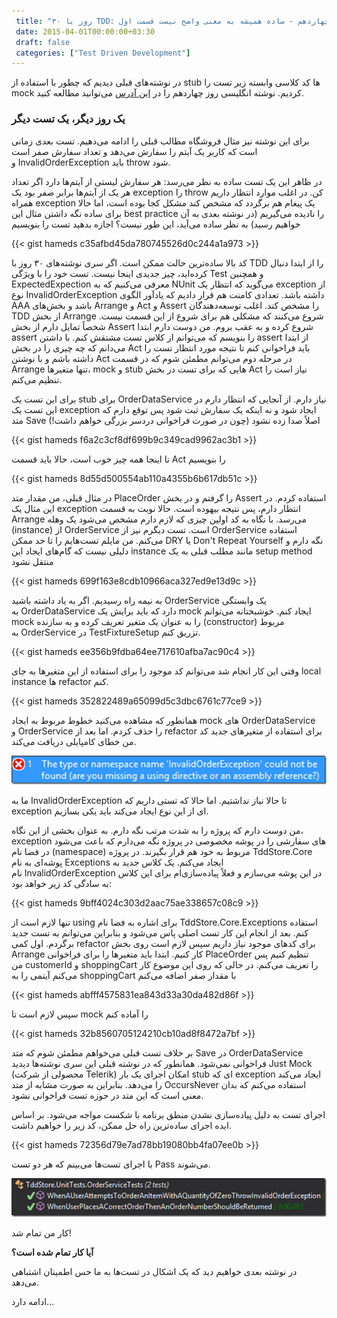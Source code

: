 ```yaml
---
 title: "۳۰ روز با TDD: روز چهاردهم - ساده همیشه به معنی واضح نیست قسمت اول" 
 date: 2015-04-01T00:00:00+03:30
 draft: false 
 categories: ["Test Driven Development"]
---
```




در نوشته‌های قبلی دیدیم که چطور با استفاده از stub ها کد کلاسی وابسته زیر تست را mock کردیم. نوشته انگلیسی روز چهاردهم را در [این آدرس](http://blogs.telerik.com/james-bender/posts.aspx/13-10-14/30-days-of-tdd-day-14---simple-does-not-always-mean-obvious-pt-1) می‌توانید مطالعه کنید.



### یک روز دیگر، یک تست دیگر



برای این نوشته نیز مثال فروشگاه مطالب قبلی را ادامه می‌دهیم. تست بعدی زمانی است که کاربر یک آیتم را سفارش می‌دهد و تعداد سفارش صفر است و InvalidOrderException باید throw شود.



در ظاهر این یک تست ساده به نظر می‌رسد: هر سفارش لیستی از آیتم‌ها دارد اگر تعداد هر یک از آیتم‌ها برابر صفر بود یک exception را throw‌ کن. در اغلب موارد انتظار داریم همراه exception یک پیغام هم برگردد که مشخص کند مشکل کجا بوده است، اما حالا برای ساده نگه داشتن مثال این best practice را نادیده می‌گیریم (در نوشته بعدی به آن خواهیم رسید) به نظر ساده می‌آید، این طور نیست؟ اجازه بدهید تست را بنویسیم


{{< gist hameds c35afbd45da780745526d0c244a1a973 >}}


کد بالا ساده‌ترین حالت ممکن است. اگر سری نوشته‌های ۳۰ روز با TDD را از ابتدا دنبال کرده‌اید، چیز جدیدی اینجا نیست. تست خود را با ویژگی Test و همچنین ExpectedExpection معرفی می‌کنیم که به NUnit می‌گوید که انتظار یک exception از نوع InvalidOrderException داشته باشد. تعدادی کامنت هم قرار دادیم که یادآور الگوی AAA باشد و بخش‌های Arrange و Act‌ و Assert را مشخص کند. اغلب توسعه‌دهندگان TDD از بخش Arrange شروع می‌کنند که مشکلی هم برای شروع از این قسمت نیست. شخصاً تمایل دارم از بخش Assert شروع کرده و به عقب بروم. من دوست دارم ابتدا assert را بنویسم که می‌توانم از کلاس تست مشتقش کنم. با داشتن assert از ابتدا می‌دانم که چه چیزی را در بخش Act باید فراخوانی کنم تا نتیجه مورد انتظار تست را داشته باشم و با نوشتن Act در مرحله دوم می‌توانم مطمئن شوم که در قسمت Arrange تنها متغیرها، mock و stub هایی که برای تست در بخش Act نیاز است را تنظیم می‌کنم.



برای این تست یک stub برای OrderDataService نیاز دارم. از آنجایی که انتظار دارم در این تست یک exception ایجاد شود و نه اینکه یک سفارش ثبت شود پس توقع دارم که متد Save اصلاً صدا زده نشود (چون در صورت فراخوانی دردسر بزرگی خواهم داشت!)

{{< gist hameds f6a2c3cf8df699b9c349cad9962ac3b1 >}}


تا اینجا همه چیز خوب است، حالا باید قسمت Act را بنویسیم


{{< gist hameds 8d55d500554ab110a4355b6b617db51c >}}

در مثال قبلی، من مقدار متد PlaceOrder را گرفتم و در بخش Assert استفاده کردم. در این مثال یک exception انتظار دارم، پس نتیجه بیهوده است. حالا نوبت به قسمت Arrange می‌رسد. با نگاه به کد اولین چیزی که لازم دارم مشخص می‌شود یک وهله (instance) از OrderService است. تست دیگرم نیز از OrderService استفاده می‌کنم. من مایلم تست‌هایم را تا حد ممکن DRY یا Don't Repeat Yourself نگه دارم و دلیلی نیست که گام‌های ایجاد این instance مانند مطلب قبلی به یک setup method منتقل نشود


{{< gist hameds 699f163e8cdb10966aca327ed9e13d9c >}}


به نیمه راه رسیدیم. اگر به یاد داشته باشید OrderService یک وابستگی به OrderDataService دارد که باید برایش یک mock ایجاد کنم. خوشبختانه می‌توانم mock را به عنوان یک متغیر تعریف کرده و به سازنده (constructor) مربوط به OrderService در TestFixtureSetup تزریق کنم.

{{< gist hameds ee356b9fdba64ee717610afba7ac90c4 >}}


وقتی این کار انجام شد می‌توانم کد موجود را برای استفاده از این متغیرها به جای local instance ها refactor کنم.

{{< gist hameds 352822489a65099d5c3dbc6761c77ce9 >}}

همانطور که مشاهده می‌کنید خطوط مربوط به ایجاد mock های OrderDataService و OrderService ‌را حذف کردم. اما بعد از refactor برای استفاده از متغیرهای جدید کد من خطای کامپایلی دریافت می‌کند.







![](/oldimg/image_thumb11ABEFA4C5F3A.png)

ما به InvalidOrderException تا حالا نیاز نداشتیم. اما حالا که تستی داریم که exception ای از این نوع ایجاد می‌کند باید یکی بسازیم.





من دوست دارم که پروژه را به شدت مرتب نگه دارم. به عنوان بخشی از این نگاه، exception های سفارشی را در پوشه مخصوصی در پروژه نگه می‌دارم که باعث می‌شود در فضا نام (namespace) مربوط به خود هم قرار بگیرند. در پروژه TddStore.Core پوشه‌ای به نام Exceptions ایجاد می‌کنم. یک کلاس جدید به نام InvalidOrderException در این پوشه می‌سازم و فعلاً پیاده‌سازی‌ام برای این کلاس به سادگی کد زیر خواهد بود:

{{< gist hameds 9bff4024c303d2aac75ae338657c08c9 >}}


تنها لازم است از using برای اشاره به فضا نام TddStore.Core.Exceptions استفاده کنم. بعد از انجام این کار تست اصلی پاس می‌شود و بنابراین می‌توانم به تست جدید برگردم. اول کمی refactor برای کدهای موجود نیاز داریم سپس لازم است روی بخش Arrange کار کنیم. ابتدا باید متغیرها را برای فراخوانی PlaceOrder تنظیم کنیم پس من customerId و shoppingCart را تعریف می‌کنم. در حالی که روی این موضوع کار می‌کنم آیتمی را به shoppingCart با مقدار صفر اضافه می‌کنم

{{< gist hameds abfff4575831ea843d33a30da482d86f >}}


سپس لازم است تا mock را آماده کنم

{{< gist hameds 32b8560705124210cb10ad8f8472a7bf >}}

بر خلاف تست قبلی می‌خواهم مطمئن شوم که متد Save در OrderDataService فراخوانی نمی‌شود. همانطور که در نوشته قبلی این سری نوشته‌ها دیدید Just Mock‌ (محصولی از شرکت Telerik) امکان اجرای یک بار stub ای که exception ایجاد می‌کند را می‌دهد. بنابراین به صورت مشابه از متد OccursNever استفاده می‌کنم که بدان معنی است که این متد در حوزه تست فراخوانی نشود.



اجرای تست به دلیل پیاده‌سازی نشدن منطق برنامه با شکست مواجه می‌شود. بر اساس ایده اجرای ساده‌ترین راه حل ممکن، کد زیر را خواهیم داشت.

{{< gist hameds 72356d79e7ad78bb19080bb4fa07ee0b >}}

با اجرای تست‌ها می‌بینم که هر دو تست Pass می‌شوند.



![](/oldimg/image_thumb39F26886FED6E.png)

کار من تمام شد!



**آیا کار تمام شده است؟**



در نوشته بعدی خواهیم دید که یک اشکال در تست‌ها به ما حس اطمینان اشتباهی می‌دهد.



ادامه دارد...

